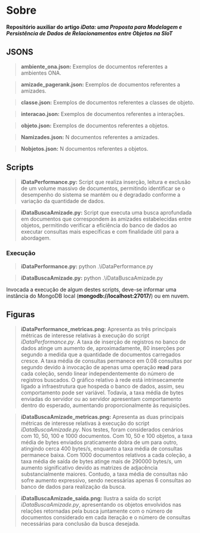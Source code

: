 # Sobre
**Repositório auxiliar do artigo _iData: uma Proposta para Modelagem e Persistência de Dados de Relacionamentos entre Objetos na SIoT_**

## JSONS
> **ambiente_ona.json:** Exemplos de documentos referentes a ambientes ONA.

> **amizade_pagerank.json:** Exemplos de documentos referentes a amizades.

> **classe.json:** Exemplos de documentos referentes a classes de objeto.

> **interacao.json:** Exemplos de documentos referentes a interações.

> **objeto.json:** Exemplos de documentos referentes a objetos.

> **Namizades.json:** N documentos referentes a amizades.

> **Nobjetos.json:** N documentos referentes a objetos.

## Scripts
> **iDataPerformance.py:** Script que realiza inserção, leitura e exclusão de um volume massivo de documentos, permitindo identificar se o desempenho do sistema se mantém ou é degradado conforme a variação da quantidade de dados.

> **iDataBuscaAmizade.py:** Script que executa uma busca aprofundada em documentos que correspondem às amizades estabelecidas entre objetos, permitindo verificar a eficiência do banco de dados ao executar consultas mais específicas e com finalidade útil para a abordagem.

### Execução
> **iDataPerformance.py:** python .\iDataPerformance.py

> **iDataBuscaAmizade.py:** python .\iDataBuscaAmizade.py

Invocada a execução de algum destes scripts, deve-se informar uma instância do MongoDB local (**mongodb://localhost:27017/**) ou em nuvem.

## Figuras
> **iDataPerformance_metricas.png:** Apresenta as três principais métricas de interesse relativas à execução do script _iDataPerformance.py_. A taxa de inserção de registros no banco de dados atinge um aumento de, aproximadamente, 80 inserções por segundo a medida que a quantidade de documentos carregados cresce. A taxa média de consultas permanece em 0.08 consultas por segundo devido à invocação de apenas uma operação **read** para cada coleção, sendo linear independentemente do número de registros buscados. O gráfico relativo à rede está intrinsecamente ligado a infraestrutura que hospeda o banco de dados, assim, seu comportamento pode ser variável. Todavia, a taxa média de bytes enviadas do servidor ou ao servidor apresentam comportamento dentro do esperado, aumentando proporcionalmente às requisições.

> **iDataBuscaAmizade_metricas.png:** Apresenta as duas principais métricas de interesse relativas à execução do script _iDataBuscaAmizade.py_. Nos testes, foram considerados cenários com 10, 50, 100 e 1000 documentos. Com 10, 50 e 100 objetos, a taxa média de bytes enviados praticamente dobra de um para outro, atingindo cerca 400 bytes/s, enquanto a taxa média de consultas permanece baixa. Com 1000 documentos relativos a cada coleção, a taxa média de saída de bytes atinge mais de 290000 bytes/s, um aumento significativo devido as matrizes de adjacência substancialmente maiores. Contudo, a taxa média de consultas não sofre aumento expressivo, sendo necessárias apenas 6 consultas ao banco de dados para realização da busca.

> **iDataBuscaAmizade_saida.png:** Ilustra a saída do script _iDataBuscaAmizade.py_, apresentando os objetos envolvidos nas relações retornadas pela busca juntamente com o número de documentos considerado em cada iteração e o número de consultas necessárias para conclusão da busca desejada.
